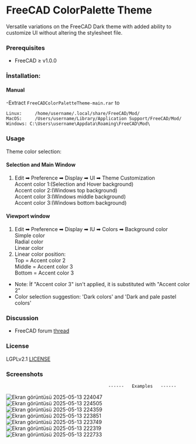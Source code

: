 # FreeCAD ColorPalette Theme
Versatile variations on the FreeCAD Dark theme with added ability to customize UI without altering the stylesheet file.

### Prerequisites
* FreeCAD ≥ v1.0.0

### İnstallation:

#### Manual

  -Extract `FreeCADColorPaletteTheme-main.rar` to
   ```
   Linux:     /home/username/.local/share/FreeCAD/Mod/
   MacOS:     /Users/username/Library/Application Support/FreeCAD/Mod/
   Windows: C:\Users\username\Appdata\Roaming\FreeCAD\Mod\
   ```

### Usage
Theme color selection:  
#### Selection and Main Window  
1. Edit ➡ Preference ➡ Display ➡ UI ➡ Theme Customization     
   Accent color 1:(Selection and Hover background)  
   Accent color 2:(Windows top background)  
   Accent color 3:(Windows middle background)  
   Accent color 3:(Windows bottom background)  
#### Viewport window
1. Edit ➡ Preference ➡ Display ➡ IU ➡ Colors ➡ Background color   
   Simple color  
   Radial color  
   Linear color  
2. Linear color position:  
   Top    = Accent color 2  
   Middle = Accent color 3      
   Bottom = Accent color 3  
                          
- Note: İf "Accent color 3" isn't applied, it is substituted with "Accent color 2"
- Color selection suggestion: 'Dark colors' and 'Dark and pale pastel colors'  

### Discussion
* FreeCAD forum [thread](https://forum.freecad.org/viewtopic.php?t=93274)

### License
LGPLv2.1 [LICENSE](LICENSE)

### Screenshots
                                           ------   Examples   ------


![Ekran görüntüsü 2025-05-13 224047](https://github.com/user-attachments/assets/3b17da5c-b525-4ee2-9737-23bbc6a7920b)
![Ekran görüntüsü 2025-05-13 224505](https://github.com/user-attachments/assets/86df3858-faa9-4ddb-a097-c1c3911b1c76)
![Ekran görüntüsü 2025-05-13 224359](https://github.com/user-attachments/assets/6a8cb894-00d6-4b88-b66e-47a709b284f1)
![Ekran görüntüsü 2025-05-13 223851](https://github.com/user-attachments/assets/2a77a4f2-b657-4f79-9aa2-1c62179cb1a4)
![Ekran görüntüsü 2025-05-13 223749](https://github.com/user-attachments/assets/3518e863-92ab-4de6-82dd-db784fc111d4)
![Ekran görüntüsü 2025-05-13 222319](https://github.com/user-attachments/assets/ac3c4795-aba9-4c40-8258-471205fafbd2)
![Ekran görüntüsü 2025-05-13 222733](https://github.com/user-attachments/assets/5be5d76b-d276-4347-9a00-7844da856df4)
